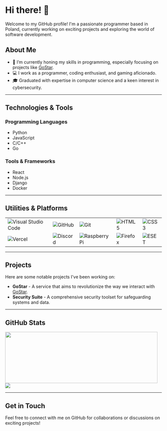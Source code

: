 # Hi there! 👋

Welcome to my GitHub profile! I'm a passionate programmer based in Poland, currently working on exciting projects and exploring the world of software development.

## About Me

- 🌱 I’m currently honing my skills in programming, especially focusing on projects like [GoStar](https://gostar.app).
- 💻 I work as a programmer, coding enthusiast, and gaming aficionado.
- 🎓 Graduated with expertise in computer science and a keen interest in cybersecurity.

---

## Technologies & Tools

### Programming Languages
- Python
- JavaScript
- C/C++
- Go

### Tools & Frameworks
- React
- Node.js
- Django
- Docker

---

## Utilities & Platforms

|           |                   |                |               |             |
|-----------|-------------------|----------------|---------------|-------------|
| ![Visual Studio Code](https://img.shields.io/badge/-Visual%20Studio%20Code-23A9F2?style=flat-square&logo=Visual%20Studio%20Code&logoColor=white) | ![GitHub](https://img.shields.io/badge/-GitHub-181717?style=flat-square&logo=GitHub&logoColor=white) | ![Git](https://img.shields.io/badge/-Git-F44D27?style=flat-square&logo=Git&logoColor=white) | ![HTML5](https://img.shields.io/badge/-HTML5-E34F26?style=flat-square&logo=HTML5&logoColor=white) | ![CSS3](https://img.shields.io/badge/-CSS3-1572B6?style=flat-square&logo=CSS3&logoColor=white) |
| ![Vercel](https://img.shields.io/badge/-Vercel-000000?style=flat-square&logo=Vercel&logoColor=white) | ![Discord](https://img.shields.io/badge/-Discord-5865F2?style=flat-square&logo=Discord&logoColor=white) | ![Raspberry Pi](https://img.shields.io/badge/-Raspberry%20Pi-C51A4A?style=flat-square&logo=Raspberry%20Pi&logoColor=white) | ![Firefox](https://img.shields.io/badge/-Firefox-FF7139?style=flat-square&logo=Firefox&logoColor=white) | ![ESET](https://img.shields.io/badge/-ESET-0078E7?style=flat-square&logo=ESET&logoColor=white) |

---

## Projects

Here are some notable projects I've been working on:
- **GoStar** - A service that aims to revolutionize the way we interact with [GoStar](https://gostar.app).
- **Security Suite** - A comprehensive security toolset for safeguarding systems and data.

---

## GitHub Stats

<img align="left" width="490" height="165" src="https://awesome-github-stats.azurewebsites.net/user-stats/somebodyscript?cardType=github&theme=dark&preferLogin=false&Background=2A2A2A3E"/>

<img src="https://github-readme-stats.vercel.app/api/top-langs/?username=somebodyscript&hide_progress=false">

---

## Get in Touch

Feel free to connect with me on GitHub for collaborations or discussions on exciting projects!
